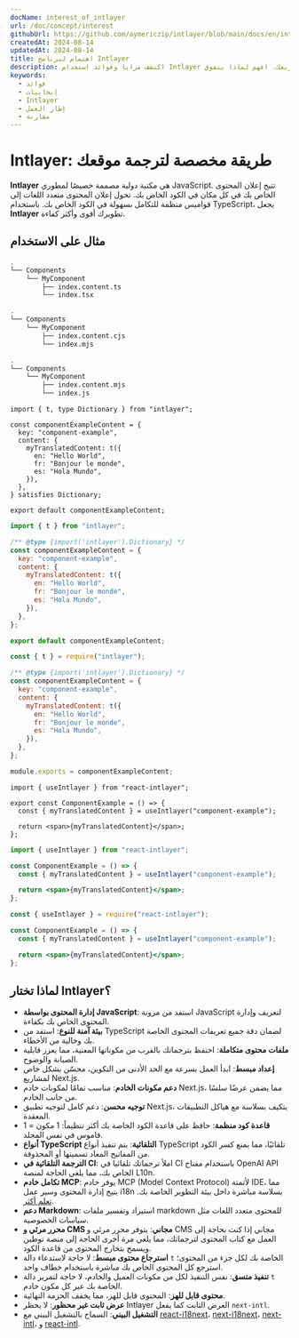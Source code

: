 ```yaml
---
docName: interest_of_intlayer
url: /doc/concept/interest
githubUrl: https://github.com/aymericzip/intlayer/blob/main/docs/en/interest_of_intlayer.md
createdAt: 2024-08-14
updatedAt: 2024-08-14
title: اهتمام لبرنامج Intlayer
description: اكتشف مزايا وفوائد استخدام Intlayer في مشاريعك. افهم لماذا يتفوق Intlayer بين الأطر الأخرى.
keywords:
  - فوائد
  - إيجابيات
  - Intlayer
  - إطار العمل
  - مقارنة
---
```


# Intlayer: طريقة مخصصة لترجمة موقعك

**Intlayer** هي مكتبة دولية مصممة خصيصًا لمطوري JavaScript. تتيح إعلان المحتوى الخاص بك في كل مكان في الكود الخاص بك. تحول إعلان المحتوى متعدد اللغات إلى قواميس منظمة للتكامل بسهولة في الكود الخاص بك. باستخدام TypeScript، يجعل **Intlayer** تطويرك أقوى وأكثر كفاءة.

## مثال على الاستخدام

```bash codeFormat="typescript"
.
└── Components
    └── MyComponent
        ├── index.content.ts
        └── index.tsx
```

```bash codeFormat="commonjs"
.
└── Components
    └── MyComponent
        ├── index.content.cjs
        └── index.mjs
```

```bash codeFormat="esm"
.
└── Components
    └── MyComponent
        ├── index.content.mjs
        └── index.js
```

```tsx fileName="./Components/MyComponent/index.content.ts" codeFormat="typescript"
import { t, type Dictionary } from "intlayer";

const componentExampleContent = {
  key: "component-example",
  content: {
    myTranslatedContent: t({
      en: "Hello World",
      fr: "Bonjour le monde",
      es: "Hola Mundo",
    }),
  },
} satisfies Dictionary;

export default componentExampleContent;
```

```jsx fileName="./Components/MyComponent/index.mjx" codeFormat="esm"
import { t } from "intlayer";

/** @type {import('intlayer').Dictionary} */
const componentExampleContent = {
  key: "component-example",
  content: {
    myTranslatedContent: t({
      en: "Hello World",
      fr: "Bonjour le monde",
      es: "Hola Mundo",
    }),
  },
};

export default componentExampleContent;
```

```jsx fileName="./Components/MyComponent/index.csx" codeFormat="commonjs"
const { t } = require("intlayer");

/** @type {import('intlayer').Dictionary} */
const componentExampleContent = {
  key: "component-example",
  content: {
    myTranslatedContent: t({
      en: "Hello World",
      fr: "Bonjour le monde",
      es: "Hola Mundo",
    }),
  },
};

module.exports = componentExampleContent;
```

```tsx fileName="./Components/MyComponent/index.tsx" codeFormat="typescript"
import { useIntlayer } from "react-intlayer";

export const ComponentExample = () => {
  const { myTranslatedContent } = useIntlayer("component-example");

  return <span>{myTranslatedContent}</span>;
};
```

```jsx fileName="./Components/MyComponent/index.mjx" codeFormat="esm"
import { useIntlayer } from "react-intlayer";

const ComponentExample = () => {
  const { myTranslatedContent } = useIntlayer("component-example");

  return <span>{myTranslatedContent}</span>;
};
```

```jsx fileName="./Components/MyComponent/index.csx" codeFormat="commonjs"
const { useIntlayer } = require("react-intlayer");

const ComponentExample = () => {
  const { myTranslatedContent } = useIntlayer("component-example");

  return <span>{myTranslatedContent}</span>;
};
```

## لماذا تختار Intlayer؟

- **إدارة المحتوى بواسطة JavaScript**: استفد من مرونة JavaScript لتعريف وإدارة المحتوى الخاص بك بكفاءة.
- **بيئة آمنة للنوع**: استفد من TypeScript لضمان دقة جميع تعريفات المحتوى الخاصة بك وخالية من الأخطاء.
- **ملفات محتوى متكاملة**: احتفظ بترجماتك بالقرب من مكوناتها المعنية، مما يعزز قابلية الصيانة والوضوح.
- **إعداد مبسط**: ابدأ العمل بسرعة مع الحد الأدنى من التكوين، محسّن بشكل خاص لمشاريع Next.js.
- **دعم مكونات الخادم**: مناسب تمامًا لمكونات خادم Next.js، مما يضمن عرضًا سلسًا من جانب الخادم.
- **توجيه محسن**: دعم كامل لتوجيه تطبيق Next.js، يتكيف بسلاسة مع هياكل التطبيقات المعقدة.
- **قاعدة كود منظمة**: حافظ على قاعدة الكود الخاصة بك أكثر تنظيماً: 1 مكون = 1 قاموس في نفس المجلد.
- **أنواع TypeScript التلقائية**: يتم تنفيذ أنواع TypeScript تلقائيًا، مما يمنع كسر الكود من المفاتيح المعاد تسميتها أو المحذوفة.
- **الترجمة التلقائية في CI**: املأ ترجماتك تلقائيا في CI باستخدام مفتاح OpenAI API الخاص بك، مما يلغي الحاجة لمنصة L10n.
- **تكامل خادم MCP**: يوفر خادم MCP (Model Context Protocol) لأتمتة IDE، مما يتيح إدارة المحتوى وسير عمل i18n بسلاسة مباشرة داخل بيئة التطوير الخاصة بك. [تعلم أكثر](https://github.com/aymericzip/intlayer/blob/main/docs/en/mcp_server.md).
- **دعم Markdown**: استيراد وتفسير ملفات markdown للمحتوى متعدد اللغات مثل سياسات الخصوصية.
- **محرر مرئي و CMS مجاني**: يتوفر محرر مرئي و CMS مجاني إذا كنت بحاجة إلى العمل مع كتاب المحتوى لترجماتك، مما يلغي مرة أخرى الحاجة إلى منصة توطين ويسمح بتخارج المحتوى من قاعدة الكود.
- **استرجاع محتوى مبسط**: لا حاجة لاستدعاء دالة `t` الخاصة بك لكل جزء من المحتوى؛ استرجع كل المحتوى الخاص بك مباشرة باستخدام خطاف واحد.
- **تنفيذ متسق**: نفس التنفيذ لكل من مكونات العميل والخادم، لا حاجة لتمرير دالة `t` الخاصة بك عبر كل مكون خادم.
- **محتوى قابل للهز**: المحتوى قابل للهز، مما يخفف الحزمة النهائية.
- **عرض ثابت غير محظور**: لا يحظر Intlayer العرض الثابت كما يفعل `next-intl`.
- **التشغيل البيني**: السماح بالتشغيل البيني مع [react-i18next](https://github.com/aymericzip/intlayer/blob/main/docs/en/intlayer_with_react-i18next.md)، [next-i18next](https://github.com/aymericzip/intlayer/blob/main/docs/en/intlayer_with_next-i18next.md)، [next-intl](https://github.com/aymericzip/intlayer/blob/main/docs/en/intlayer_with_next-intl.md)، و [react-intl](https://github.com/aymericzip/intlayer/blob/main/docs/en/intlayer_with_react-intl.md).
